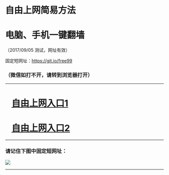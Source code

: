 ﻿# 自由上网简易方法

# 电脑、手机一键翻墙

（2017/09/05 测试，网址有效）

固定短网址：https://git.io/free99

### （微信如打不开，请转到浏览器打开）


***





# &nbsp;&nbsp; <a href="http://ft1821128302.fwq-tz1001.xyz/fwqtz01.html?t=090500116616 " target="_blank">自由上网入口1</a>
# &nbsp;&nbsp; <a href="http://ft3066811193.fwq-tz1002.xyz/fwqtz02.html?t=09050012066 " target="_blank">自由上网入口2</a>
***

### 请记住下图中固定短网址：

<img src="https://s3-us-west-2.amazonaws.com/fwq-1001/yjfq-20170905okok.png" /> 


***

